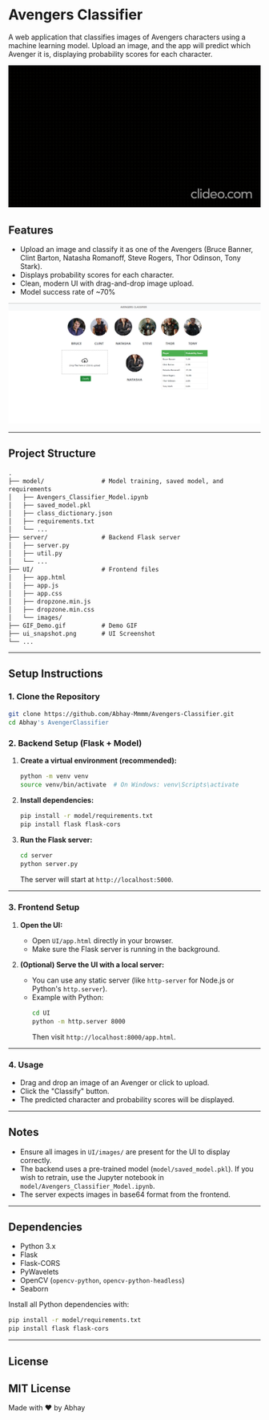 # Avengers Classifier

A web application that classifies images of Avengers characters using a machine learning model. Upload an image, and the app will predict which Avenger it is, displaying probability scores for each character.

![Demo GIF](./GIF_Demo.gif)

## Features

- Upload an image and classify it as one of the Avengers (Bruce Banner, Clint Barton, Natasha Romanoff, Steve Rogers, Thor Odinson, Tony Stark).
- Displays probability scores for each character.
- Clean, modern UI with drag-and-drop image upload.
- Model success rate of ~70%

![UI Snapshot](./ui_snapshot.png)

---

## Project Structure

```
.
├── model/                # Model training, saved model, and requirements
│   ├── Avengers_Classifier_Model.ipynb
│   ├── saved_model.pkl
│   ├── class_dictionary.json
│   ├── requirements.txt
│   └── ...
├── server/               # Backend Flask server
│   ├── server.py
│   ├── util.py
│   └── ...
├── UI/                   # Frontend files
│   ├── app.html
│   ├── app.js
│   ├── app.css
│   ├── dropzone.min.js
│   ├── dropzone.min.css
│   └── images/
├── GIF_Demo.gif          # Demo GIF
├── ui_snapshot.png       # UI Screenshot
└── ...
```

---

## Setup Instructions

### 1. Clone the Repository

```bash
git clone https://github.com/Abhay-Mmmm/Avengers-Classifier.git
cd Abhay's AvengerClassifier
```

### 2. Backend Setup (Flask + Model)

1. **Create a virtual environment (recommended):**
    ```bash
    python -m venv venv
    source venv/bin/activate  # On Windows: venv\Scripts\activate
    ```

2. **Install dependencies:**
    ```bash
    pip install -r model/requirements.txt
    pip install flask flask-cors
    ```

3. **Run the Flask server:**
    ```bash
    cd server
    python server.py
    ```
    The server will start at `http://localhost:5000`.

---

### 3. Frontend Setup

1. **Open the UI:**
    - Open `UI/app.html` directly in your browser.
    - Make sure the Flask server is running in the background.

2. **(Optional) Serve the UI with a local server:**
    - You can use any static server (like `http-server` for Node.js or Python's `http.server`).
    - Example with Python:
      ```bash
      cd UI
      python -m http.server 8000
      ```
      Then visit `http://localhost:8000/app.html`.

---

### 4. Usage

- Drag and drop an image of an Avenger or click to upload.
- Click the "Classify" button.
- The predicted character and probability scores will be displayed.

---

## Notes

- Ensure all images in `UI/images/` are present for the UI to display correctly.
- The backend uses a pre-trained model (`model/saved_model.pkl`). If you wish to retrain, use the Jupyter notebook in `model/Avengers_Classifier_Model.ipynb`.
- The server expects images in base64 format from the frontend.

---

## Dependencies

- Python 3.x
- Flask
- Flask-CORS
- PyWavelets
- OpenCV (`opencv-python`, `opencv-python-headless`)
- Seaborn

Install all Python dependencies with:
```bash
pip install -r model/requirements.txt
pip install flask flask-cors
```

---

## License

MIT License 
--- 

Made with ❤️ by Abhay
